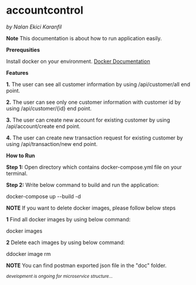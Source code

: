# accountcontrol

*by Nalan Ekici Karanfil*

**Note** This documentation is about how to run application easily.

**Prerequsities**

Install docker on your environment. [Docker Documentation](https://docs.docker.com/get-docker/)

**Features**

**1.** The user can see all customer information by using /api/customer/all end point.

**2.** The user can see only one customer information with customer id by using /api/customer/{id} end point.

**3.** The user can create new account for existing customer by using /api/account/create end point.

**4.** The user can create new transaction request for existing customer by using /api/transaction/new end point.

**How to Run**

**Step 1:** Open directory which contains docker-compose.yml file on your terminal.

**Step 2:** Write below command to build and run the application:

docker-compose up --build -d

**NOTE** If you want to delete docker images, please follow below steps

**1** Find all docker images by using below command:

docker images

**2** Delete each images by using below command:

ddocker image rm <image id>
  
**NOTE** You can find postman exported json file in the "doc" folder.

<sub>*development is ongoing for microservice structure...*</sub>
